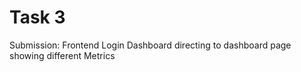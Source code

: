 # Task 3

Submission: Frontend Login Dashboard directing to dashboard page showing different Metrics


